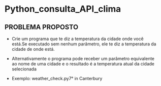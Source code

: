 # Python_consulta_API_clima

## PROBLEMA PROPOSTO

+ Crie um programa que te diz a temperatura da cidade onde você está.Se executado sem nenhum parâmetro, ele te diz a temperatura da cidade de onde está.

- Alternativamente o programa pode receber um parâmetro equivalente ao nome de uma cidade e o resultado é a temperatura atual da cidade selecionada

- Exemplo: weather_check.py7° in Canterbury